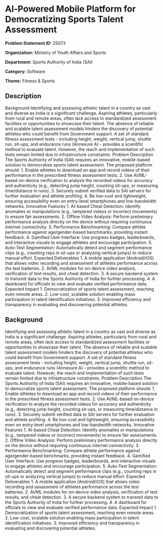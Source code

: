 # Al-Powered Mobile Platform for Democratizing Sports Talent Assessment

**Problem Statement ID:** 25073

**Organization:** Ministry of Youth Affairs and Sports

**Department:** Sports Authority of India (SAI)

**Category:** Software

**Theme:** Fitness & Sports

## Description

Background Identifying and assessing athletic talent in a country as vast and diverse as India is a significant challenge. Aspiring athletes, particularly from rural and remote areas, often lack access to standardized assessment facilities or opportunities to showcase their talent. The absence of reliable and scalable talent assessment models hinders the discovery of potential athletes who could benefit from Government support. A set of standard fitness assessment tests - including height, weight, vertical jump, shuttle run, sit-ups, and endurance runs (Annexure A) - provides a scientific method to evaluate talent. However, the reach and implementation of such tests remain limited due to infrastructure constraints. Problem Description The Sports Authority of India (SAI) requires an innovative, mobile-based solution to democratize sports talent assessment. The proposed platform should: 1. Enable athletes to download an app and record videos of their performance in the prescribed fitness assessment tests. 2. Use AI/ML-based on-device verification to analyze the recorded videos for accuracy and authenticity (e.g., detecting jump height, counting sit-ups, or measuring time/distance in runs). 3. Securely submit verified data to SAI servers for further evaluation and athlete profiling. 4. Be low-cost and lightweight, ensuring accessibility even on entry-level smartphones and low-bandwidth networks. Innovative Features 1. AI-based Cheat Detection: Identify anomalies or manipulations (e.g., tampered videos or incorrect movements) to ensure fair assessments. 2. Offline Video Analysis: Perform preliminary performance analysis directly on the device without requiring continuous internet connectivity. 3. Performance Benchmarking: Compare athlete performance against age/gender-based benchmarks, providing instant feedback. 4. Gamified User Interface: Use progress badges, leaderboards, and interactive visuals to engage athletes and encourage participation. 5. Auto-Test Segmentation: Automatically detect and segment performance clips (e.g., counting reps in sit-ups or analyzing vertical jumps) to reduce manual effort. Expected Deliverables 1. A mobile application (Android/iOS) that allows video recording and assessment of athletes performance across the test batteries. 2. AI/ML modules for on-device video analysis, verification of test results, and cheat detection. 3. A secure backend system to transmit data to the Sports Authority of India for further processing. 4. A dashboard for officials to view and evaluate verified performance data. Expected Impact 1. Democratization of sports talent assessment, reaching even remote areas. 2. Low-cost, scalable solution enabling mass participation in talent identification initiatives. 3. Improved efficiency and transparency in evaluating and discovering potential athletes.

## Background

Identifying and assessing athletic talent in a country as vast and diverse as India is a significant challenge. Aspiring athletes, particularly from rural and remote areas, often lack access to standardized assessment facilities or opportunities to showcase their talent. The absence of reliable and scalable talent assessment models hinders the discovery of potential athletes who could benefit from Government support. A set of standard fitness assessment tests - including height, weight, vertical jump, shuttle run, sit-ups, and endurance runs (Annexure A) - provides a scientific method to evaluate talent. However, the reach and implementation of such tests remain limited due to infrastructure constraints. Problem Description The Sports Authority of India (SAI) requires an innovative, mobile-based solution to democratize sports talent assessment. The proposed platform should: 1. Enable athletes to download an app and record videos of their performance in the prescribed fitness assessment tests. 2. Use AI/ML-based on-device verification to analyze the recorded videos for accuracy and authenticity (e.g., detecting jump height, counting sit-ups, or measuring time/distance in runs). 3. Securely submit verified data to SAI servers for further evaluation and athlete profiling. 4. Be low-cost and lightweight, ensuring accessibility even on entry-level smartphones and low-bandwidth networks. Innovative Features 1. AI-based Cheat Detection: Identify anomalies or manipulations (e.g., tampered videos or incorrect movements) to ensure fair assessments. 2. Offline Video Analysis: Perform preliminary performance analysis directly on the device without requiring continuous internet connectivity. 3. Performance Benchmarking: Compare athlete performance against age/gender-based benchmarks, providing instant feedback. 4. Gamified User Interface: Use progress badges, leaderboards, and interactive visuals to engage athletes and encourage participation. 5. Auto-Test Segmentation: Automatically detect and segment performance clips (e.g., counting reps in sit-ups or analyzing vertical jumps) to reduce manual effort. Expected Deliverables 1. A mobile application (Android/iOS) that allows video recording and assessment of athletes performance across the test batteries. 2. AI/ML modules for on-device video analysis, verification of test results, and cheat detection. 3. A secure backend system to transmit data to the Sports Authority of India for further processing. 4. A dashboard for officials to view and evaluate verified performance data. Expected Impact 1. Democratization of sports talent assessment, reaching even remote areas. 2. Low-cost, scalable solution enabling mass participation in talent identification initiatives. 3. Improved efficiency and transparency in evaluating and discovering potential athletes.

